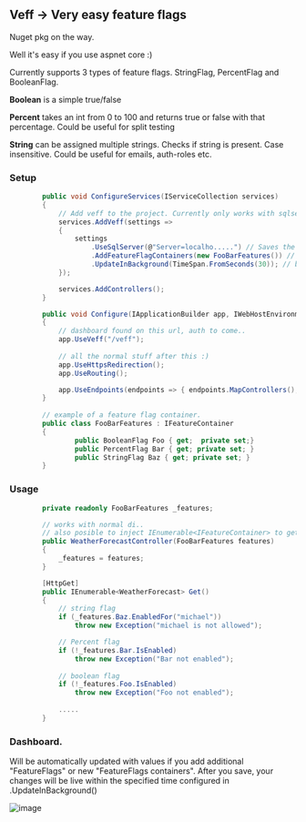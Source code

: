 ## Veff -> Very easy feature flags


Nuget pkg on the way.

Well it's easy if you use aspnet core :) 

Currently supports 3 types of feature flags. 
StringFlag, PercentFlag and BooleanFlag.

**Boolean** is a simple true/false

**Percent** takes an int from 0 to 100 and returns true or false with that percentage. Could be useful for split testing     

**String** can be assigned multiple strings. Checks if string is present. Case insensitive. Could be useful for emails, auth-roles etc.   

### Setup

```C#
        public void ConfigureServices(IServiceCollection services)
        {
            // Add veff to the project. Currently only works with sqlserver.    
            services.AddVeff(settings =>
            {
                settings
                    .UseSqlServer(@"Server=localho.....") // Saves the featureflags in table dbo.Veff_FeatureFlags. Will be auto created if not there.
                    .AddFeatureFlagContainers(new FooBarFeatures()) // add your feature flag containers here
                    .UpdateInBackground(TimeSpan.FromSeconds(30)); // background job runs every 30 sec, updates the singleton feature containers with values from db.
            });

            services.AddControllers();
        }

        public void Configure(IApplicationBuilder app, IWebHostEnvironment env)
        {
            // dashboard found on this url, auth to come..
            app.UseVeff("/veff");
            
            // all the normal stuff after this :)
            app.UseHttpsRedirection();            
            app.UseRouting();

            app.UseEndpoints(endpoints => { endpoints.MapControllers(); });
        }
        
        // example of a feature flag container. 
        public class FooBarFeatures : IFeatureContainer
        {
                public BooleanFlag Foo { get;  private set;}
                public PercentFlag Bar { get; private set; }
                public StringFlag Baz { get; private set; }
        }
```

### Usage

```C#
        private readonly FooBarFeatures _features;

        // works with normal di..
        // also posible to inject IEnumerable<IFeatureContainer> to get all your featureflag containers
        public WeatherForecastController(FooBarFeatures features)
        {
            _features = features;
        }

        [HttpGet]
        public IEnumerable<WeatherForecast> Get()
        {
            // string flag
            if (_features.Baz.EnabledFor("michael"))
                throw new Exception("michael is not allowed");

            // Percent flag
            if (!_features.Bar.IsEnabled)
                throw new Exception("Bar not enabled");
            
            // boolean flag
            if (!_features.Foo.IsEnabled)
                throw new Exception("Foo not enabled");
            
            .....
        }
```


### Dashboard.

Will be automatically updated with values if you add additional "FeatureFlags" or new "FeatureFlags containers".
After you save, your changes will be live within the specified time configured in .UpdateInBackground()

![image](https://user-images.githubusercontent.com/4522165/129459776-629d2312-1829-40ae-b03c-bb855a0528de.png)


